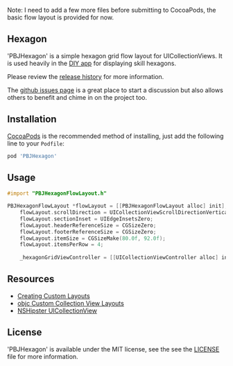 Note: I need to add a few more files before submitting to CocoaPods, the basic flow layout is provided for now.

## Hexagon
'PBJHexagon' is a simple hexagon grid flow layout for UICollectionViews. It is used heavily in the [DIY app](https://diy.org/app) for displaying skill hexagons.

Please review the [release history](https://github.com/piemonte/PBJHexagon/releases) for more information.

The [github issues page](https://github.com/piemonte/PBJHexagon/issues) is a great place to start a discussion but also allows others to benefit and chime in on the project too.

## Installation

[CocoaPods](http://cocoapods.org) is the recommended method of installing, just add the following line to your `Podfile`:

```ruby
pod 'PBJHexagon'
```

## Usage

```objective-c
#import "PBJHexagonFlowLayout.h"
```

```objective-c
PBJHexagonFlowLayout *flowLayout = [[PBJHexagonFlowLayout alloc] init];
    flowLayout.scrollDirection = UICollectionViewScrollDirectionVertical;
    flowLayout.sectionInset = UIEdgeInsetsZero;
    flowLayout.headerReferenceSize = CGSizeZero;
    flowLayout.footerReferenceSize = CGSizeZero;
    flowLayout.itemSize = CGSizeMake(80.0f, 92.0f);
    flowLayout.itemsPerRow = 4;
    
    _hexagonGridViewController = [[UICollectionViewController alloc] initWithCollectionViewLayout:flowLayout];
```

## Resources

* [Creating Custom Layouts](https://developer.apple.com/library/ios/documentation/WindowsViews/Conceptual/CollectionViewPGforIOS/CreatingCustomLayouts/CreatingCustomLayouts.html)
* [objc Custom Collection View Layouts](http://www.objc.io/issue-3/collection-view-layouts.html)
* [NSHipster UICollectionView](http://nshipster.com/uicollectionview/)

## License

'PBJHexagon' is available under the MIT license, see the see the [LICENSE](https://github.com/piemonte/PBJHexagon/blob/master/LICENSE) file for more information.
